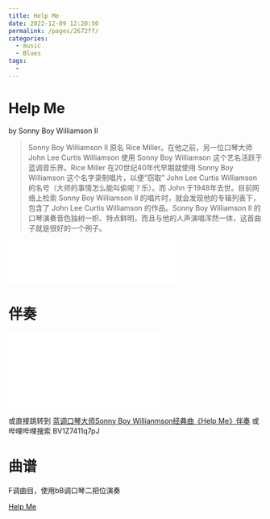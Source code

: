 ```yaml
---
title: Help Me
date: 2022-12-09 12:20:50
permalink: /pages/2672ff/
categories:
  - music
  - Blues
tags:
  - 
---
```

# Help Me

by Sonny Boy Williamson II

>Sonny Boy Williamson II 原名 Rice Miller。在他之前，另一位口琴大师 John Lee Curtis Williamson 使用 Sonny Boy Williamson 这个艺名活跃于蓝调音乐界。Rice Miller 在20世纪40年代早期就使用 Sonny Boy Williamson 这个名字录制唱片，以便“窃取” John Lee Curtis Williamson 的名号（大师的事情怎么能叫偷呢？乐）。而 John 于1948年去世。目前网络上检索 Sonny Boy Williamson II 的唱片时，就会发现他的专辑列表下，包含了 John Lee Curtis Williamson 的作品。Sonny Boy Williamson II 的口琴演奏音色独树一帜、特点鲜明，而且与他的人声演唱浑然一体，这首曲子就是很好的一个例子。

<iframe frameborder="no" border="0" marginwidth="0" marginheight="0" width=330 height=86 src="//music.163.com/outchain/player?type=2&id=511800569&auto=0&height=66"></iframe>

# 伴奏

<iframe src="//player.bilibili.com/player.html?aid=85779780&bvid=BV1Z7411q7pJ&cid=146619088&page=1" scrolling="no" border="0" frameborder="no" framespacing="0" allowfullscreen="true"> </iframe>

或直接跳转到 [蓝调口琴大师Sonny Boy Willianmson经典曲《Help Me》伴奏](https://www.bilibili.com/video/BV1Z7411q7pJ)
或哔哩哔哩搜索 BV1Z7411q7pJ

# 曲谱

F调曲目，使用bB调口琴二把位演奏

[Help Me](/file/Help_Me.pdf)
